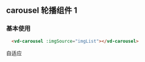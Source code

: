 ## carousel 轮播组件 1

### 基本使用

```html
  <vd-carousel :imgSource="imgList"></vd-carousel>
```

<example-board :component="VdcarouselBasic" :source="VdcarouselBasicSource"></example-board>

自适应

<script>
import VdcarouselBasic from 'docs/examples/carousel/carousel'
import VdcarouselBasicSource from 'docs/examples/carousel/carousel.txt'

export default {
  data () {
    return {
      VdcarouselBasic,
      VdcarouselBasicSource,

    }
  }
}
</script>

